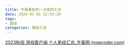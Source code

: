 ```yaml
---
title: 牛客看到的一大佬的汇总
date: 2024-01-01 22:53:28
tags:
- 面经
categories: 面经汇总
---
```




[2023秋招 游戏客户端 个人笔经汇总_牛客网 (nowcoder.com)](https://www.nowcoder.com/discuss/543596390270640128?sourceSSR=users)
